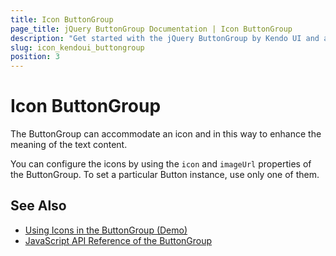 ```yaml
---
title: Icon ButtonGroup
page_title: jQuery ButtonGroup Documentation | Icon ButtonGroup
description: "Get started with the jQuery ButtonGroup by Kendo UI and accommodate an icon and enhance the meaning of its text content."
slug: icon_kendoui_buttongroup
position: 3
---
```


# Icon ButtonGroup

The ButtonGroup can accommodate an icon and in this way to enhance the meaning of the text content.

You can configure the icons by using the `icon` and `imageUrl` properties of the ButtonGroup. To set a particular Button instance, use only one of them.

  <div id="buttongroup">
  </div>

  <script>
      $("#buttongroup").kendoButtonGroup({
          items: [
              { icon: "edit" },
              { imageUrl: "/images/myEditIcon.gif" }
          ]
      });
  </script>

## See Also

* [Using Icons in the ButtonGroup (Demo)](https://demos.telerik.com/kendo-ui/buttongroup/icons)
* [JavaScript API Reference of the ButtonGroup](/api/javascript/ui/buttongroup)
